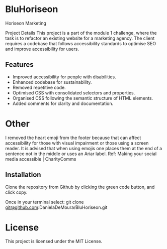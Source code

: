 # BluHoriseon

Horiseon Marketing

Project Details This project is a part of the module 1 challenge, where the task is to refactor an existing website for a marketing agency. The client requires a codebase that follows accessibility standards to optimise SEO and improve accessibility for users.


## Features

- Improved accessibility for people with disabilities. 
- Enhanced codebase for sustainability. 
- Removed repetitive code. 
- Optimised CSS with consolidated selectors and properties.
- Organised CSS following the semantic structure of HTML elements.
- Added comments for clarity and documentation.

# Other
I removed the heart emoji from the footer because that can affect accessibility for those with visual impairment or those using a screen reader. It is advised that when using emojis one places them at the end of a sentence not in the middle or uses an Ariar label. Ref: Making your social media accessible | CharityComms

## Installation

Clone the repository from Github by clicking the green code button, and click copy.

Once in your terminal select: git clone git@github.com:DanielaDeMoura/BluHoriseon.git

# License 
This project is licensed under the MIT License.